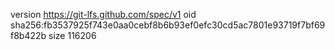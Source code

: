 version https://git-lfs.github.com/spec/v1
oid sha256:fb3537925f743e0aa0cebf8b6b93ef0efc30cd5ac7801e93719f7bf69f8b422b
size 116206
